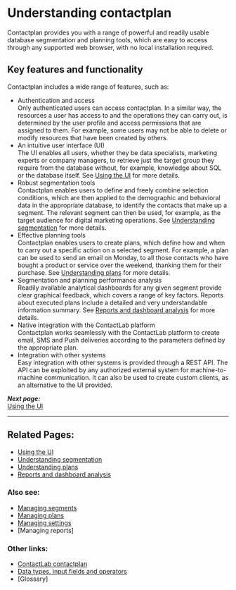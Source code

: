 # Understanding contactplan

Contactplan provides you with a range of powerful and readily usable database segmentation and planning tools, which are easy to access through any supported web browser, with no local installation required.  

## Key features and functionality  

Contactplan includes a wide range of features, such as:

- Authentication and access  
  Only authenticated users can access contactplan. In a similar way, the resources a user has access to and the operations they can carry out, is determined by the user profile and access permissions that are assigned to them. For example, some users may not be able to delete or modify resources that have been created by others.  
- An intuitive user interface (UI)  
  The UI enables all users, whether they be data specialists, marketing experts or company managers, to retrieve just the target group they require from the database without, for example, knowledge about SQL or the database itself. See [Using the UI](UsingUI) for more details.  
- Robust segmentation tools  
  Contactplan enables users to define and freely combine selection conditions, which are then applied to the demographic and behavioral data in the appropriate database, to identify the contacts that make up a segment. The relevant segment can then be used, for example, as the target audience for digital marketing operations. See [Understanding segmentation](UnderstandingSegmentation) for more details.  
- Effective planning tools  
  Contactplan enables users to create plans, which define how and when to carry out a specific action on a selected segment. For example, a plan can be used to send an email on Monday, to all those contacts who have bought a product or service over the weekend, thanking them for their purchase. See [Understanding plans](UnderstandingPlans) for more details.  
- Segmentation and planning performance analysis  
  Readily available analytical dashboards for any given segment provide clear graphical feedback, which covers a range of key factors. Reports about executed plans include a detailed and very understandable information summary. See [Reports and dashboard analysis](ReportsAndDashboardAnalysis) for more details.  
- Native integration with the ContactLab platform  
  Contactplan works seamlessly with the ContactLab platform to create email, SMS and Push deliveries according to the parameters defined by the appropriate plan.  
- Integration with other systems  
  Easy integration with other systems is provided through a REST API. The API can be exploited by any authorized external system for machine-to-machine communication. It can also be used to create custom clients, as an alternative to the UI provided.  

***Next page:***  
[Using the UI](UsingUI)  

----------

## Related Pages:  

- [Using the UI](UsingUI)  
- [Understanding segmentation](UnderstandingSegmentation)  
- [Understanding plans](UnderstandingPlans)  
- [Reports and dashboard analysis](ReportsAndDashboardAnalysis)  

### Also see:  

- [Managing segments](ManagingSegments)  
- [Managing plans](ManagingPlans)  
- [Managing settings](ManagingSettings)
- [Managing reports]  

### Other links:  

- [ContactLab contactplan](Home)  
- [Data types, input fields and operators](InputBoxOperators)  
- [Glossary]  

